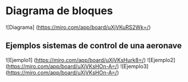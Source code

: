 # Diagrama de bloques
![Diagrama] (https://miro.com/app/board/uXjVKuRS2Wk=/)
## Ejemplos sistemas de control de una aeronave 
![Ejemplo1] (https://miro.com/app/board/uXjVKsHurk8=/)
![Ejemplo2] (https://miro.com/app/board/uXjVKsHOn-A=/)
![Ejemplo3] (https://miro.com/app/board/uXjVKsHOn-A=/)